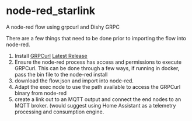 # node-red_starlink
A node-red flow using grpcurl and Dishy GRPC

There are a few things that need to be done prior to importing the flow into node-red. 
1. Install [GRPCurl](https://github.com/fullstorydev/grpcurl) [Latest Release](https://github.com/fullstorydev/grpcurl/releases/tag/v1.8.7)
2. Ensure the node-red process has access and permissions to execute GRPCurl. This can be done through a few ways, if running in docker, pass the bin file to the node-red install
3. download the flow.json and import into node-red.
4. Adapt the exec node to use the path available to access the GRPCurl binary from node-red
5. create a link out to an MQTT output and connect the end nodes to an MQTT broker. (would suggest using Home Assistant as a telemetry processing and consumption engine. 
